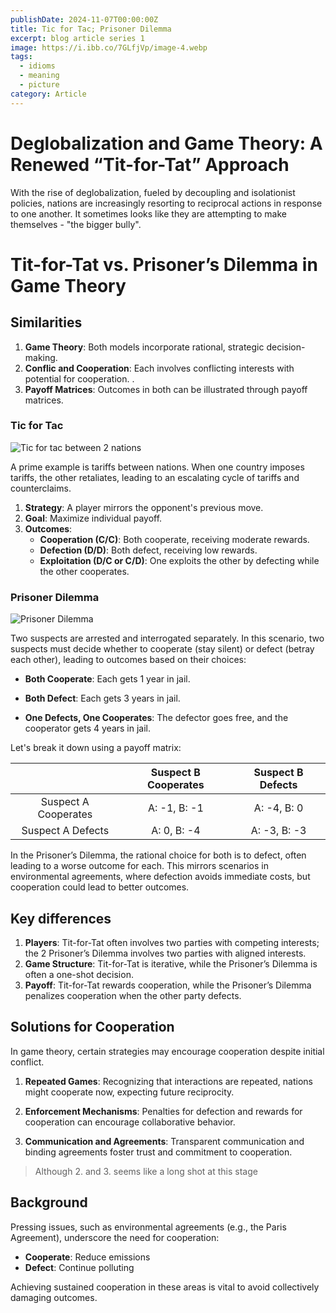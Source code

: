 ```yaml
---
publishDate: 2024-11-07T00:00:00Z
title: Tic for Tac; Prisoner Dilemma
excerpt: blog article series 1
image: https://i.ibb.co/7GLfjVp/image-4.webp
tags:
  - idioms
  - meaning
  - picture
category: Article
---
```



# Deglobalization and Game Theory: A Renewed “Tit-for-Tat” Approach

With the rise of deglobalization, fueled by decoupling and isolationist policies, nations are increasingly resorting to reciprocal actions in response to one another. It sometimes looks like they are attempting to make themselves - "the bigger bully".

# Tit-for-Tat vs. Prisoner’s Dilemma in Game Theory

## Similarities
1. **Game Theory**: Both models incorporate rational, strategic decision-making.
2. **Conflic and Cooperation**: Each involves conflicting interests with potential for cooperation.
.
3. **Payoff Matrices**: Outcomes in both can be illustrated through payoff matrices.

### Tic for Tac

![Tic for tac between 2 nations](https://i.ibb.co/pfKCyHd/tic-for-tac.webp "Tic for tac between 2 nations")

A prime example is tariffs between nations. When one country imposes tariffs, the other retaliates, leading to an escalating cycle of tariffs and counterclaims.

1. **Strategy**: A player mirrors the opponent's previous move.
2. **Goal**: Maximize individual payoff.
3. **Outcomes**:
    - **Cooperation (C/C)**: Both cooperate, receiving moderate rewards.
    - **Defection (D/D)**: Both defect, receiving low rewards.
    - **Exploitation (D/C or C/D)**: One exploits the other by defecting while the other cooperates.


### Prisoner Dilemma

![Prisoner Dilemma](https://i.ibb.co/BcFpGMy/in-a-dimly-lit-interrogation-room-two.jpg "Prisoner Dilemma")

Two suspects are arrested and interrogated separately. In this scenario, two suspects must decide whether to cooperate (stay silent) or defect (betray each other), leading to outcomes based on their choices:

- **Both Cooperate**: Each gets 1 year in jail.

-  **Both Defect**: Each gets 3 years in jail.

- **One Defects, One Cooperates**: The defector goes free, and the cooperator gets 4 years in jail.

Let's break it down using a payoff matrix:

|                      | Suspect B Cooperates | Suspect B Defects |
|:--------------------:|:--------------------:|:-----------------:|
| Suspect A Cooperates | A: -1, B: -1         | A: -4, B: 0       |
| Suspect A Defects    | A: 0, B: -4          | A: -3, B: -3      |


In the Prisoner’s Dilemma, the rational choice for both is to defect, often leading to a worse outcome for each. This mirrors scenarios in environmental agreements, where defection avoids immediate costs, but cooperation could lead to better outcomes.

## Key differences
1. **Players**: Tit-for-Tat often involves two parties with competing interests; the 2 Prisoner’s Dilemma involves two parties with aligned interests.
2. **Game Structure**: Tit-for-Tat is iterative, while the Prisoner’s Dilemma is often a one-shot decision.
3. **Payoff**: Tit-for-Tat rewards cooperation, while the Prisoner’s Dilemma penalizes cooperation when the other party defects.


## Solutions for Cooperation
In game theory, certain strategies may encourage cooperation despite initial conflict.

1. **Repeated Games**: Recognizing that interactions are repeated, nations might cooperate now, expecting future reciprocity.

2. **Enforcement Mechanisms**: Penalties for defection and rewards for cooperation can encourage collaborative behavior.

3. **Communication and Agreements**: Transparent communication and binding agreements foster trust and commitment to cooperation.

> Although 2. and 3. seems like a long shot at this stage

## Background
Pressing issues, such as environmental agreements (e.g., the Paris Agreement), underscore the need for cooperation:

- **Cooperate**: Reduce emissions
- **Defect**: Continue polluting

Achieving sustained cooperation in these areas is vital to avoid collectively damaging outcomes.